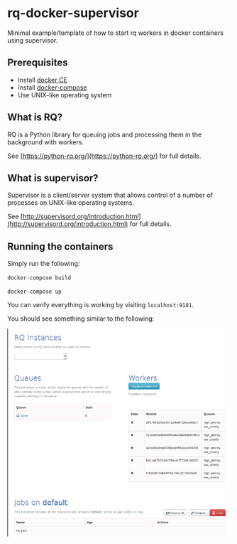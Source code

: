 # rq-docker-supervisor
Minimal example/template of how to start rq workers in docker containers using supervisor.

## Prerequisites
- Install [docker CE](https://docs.docker.com/v17.09/engine/installation/)
- Install [docker-compose](https://docs.docker.com/compose/install/)
- Use UNIX-like operating system

## What is RQ?
RQ is a Python library for queuing jobs and processing them in the background with workers.

See [https://python-rq.org/](https://python-rq.org/) for full details.

## What is supervisor?
Supervisor is a client/server system that allows control of a number of processes on UNIX-like operating systems.

See [http://supervisord.org/introduction.html](http://supervisord.org/introduction.html) for full details.

## Running the containers
Simply run the following:

`docker-compose build`

`docker-compose up`

You can verify everything is working by visiting `localhost:9181`.

You should see something similar to the following:

![rq-dashboard](rq-dashboard.png)